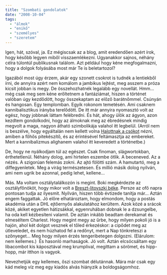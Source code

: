 ```yaml
---
title: "Szombati gondolatok"
date: "2008-10-04"
tags: 
  - "álmok"
  - "enikő"
  - "személyes"
  - "szeretem"
---
```


Igen, hát, szóval, ja. Ez mégiscsak az a blog, amit eredendően azért írok, hogy később legyen miből visszaemlékezni. Ugyanakkor sajnos, néhány célra túlontúl publikusnak találom. Azt például hogy kéne megfogalmazni, hogy a dolgok folyásába most már Te is beletartozol?

Igazából most úgy érzem, akár egy szonett csokrot is tudnék a lentiekből írni, de annyira azért nem komálom a jambikus lejtést, meg asszem a próza kicsit jobban is megy. De összehozhatnék legalább egy novellát. Hmm… még csak meg sem kéne erőltetnem a fantáziámat, hiszen a történet valóban úgy kezdődött, hogy összekaptam az előző barátnőmmel. Csúnyán és hangosan. Egy templomban. Egyik rokonom temetésén. Ami csaknem kannibalisztikus irányba terelődött. De itt már annyira nyomasztó volt az egész, hogy jobbnak láttam felébredni. És hát, ahogy ülök az ágyon, azon kezdtem gondolkodni, hogy az álmoknak meg az ébredésnek mindig megvolt a maga, nagyon átható szimbolikája valahol itt legbelül. (Arról nem is beszélve, hogy egyáltalán nem kellett volna [Halottnak a csókot](http://www.port.hu/pls/fi/films.film_page?i_where=2&i_film_id=96732&i_city_id=3372&i_county_id=-1) nézni, amiben a főhős pitekészítő, és az érintésével feltámasztja az embereket. Mert a kannibalizmus alighanem valahol itt keveredett a történetbe.)

De, hogy ne nyálkodjam túl az egészet. Csak finoman, slágwortokban, érthetetlenül. Néhány dolog, ami hirtelen eszembe ötlik. A beceneved. Az a nézés. A szigorúan felemás zokni. Az ajtó fölötti szám. A hamutartó, meg a diffegyenletek. Meg a virág természetesen. És millió másik dolog nyilván, ami nem ugrik be azonnal, pedig lehet, kellene…

Más. Ma voltam osztálytalálkozón is megint. Boki megkérdezte az osztályfőnököt, hogy mikor volt a [Breszt-litovszki béke](http://hu.wikipedia.org/wiki/Breszt-litovszki_b%C3%A9ke). Persze az ofő napra pontosan tudja az ilyesmit. Nyilván, hiszen több évtizede tanítja már… Aztán engem faggattak. Jó előre elhatároztam, hogy elmondom, hogy a postás akadémia után a DHL ejtőernyős alakulatához kerültem. Azok közé a srácok közé, akiket egyetlen hátizsákkal, egyenruhában dobnak le a dzsungelbe, ha oda kell kézbesíteni valamit. De aztán inkább beadtam derekamat és elmeséltem Charlest. Hogy megint megy az űrbe, hogy milyen pokoli jó is a hajón, ahol két dolgot vesznek el tőled érkezéskor: a cipődet meg az útleveledet, és nem húzhatod fel a redőnyt, mert a Nap tönkreteszi a szőnyeget… Meg hogy milyen érzés tengeribetegen dolgozni. (Elárulom: nem kellemes.)  És hasonló marhaságok. Jó volt. Aztán elcsócsáltam egy libacombot kis káposztával meg krumplival, megittam a sörömet, és hipp-hopp, már itthon is vagyok.

Nevezhetjük egy kellemes, őszi szombat délutánnak. Mára már csak egy kád meleg víz meg egy kiadós alvás hiányzik a boldogságomhoz.
